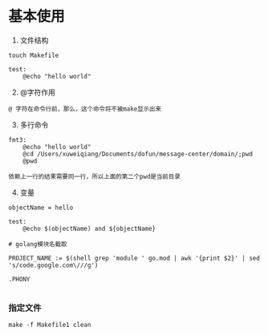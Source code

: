 # 基本使用

1. 文件结构

```
touch Makefile
```

```
test:
    @echo "hello world"
```

2. @字符作用

```
@ 字符在命令行前，那么，这个命令将不被make显示出来
```

3. 多行命令

```
fmt3:
	@echo "hello world"
	@cd /Users/xuweiqiang/Documents/dofun/message-center/domain/;pwd
	@pwd
```
```
依赖上一行的结果需要同一行，所以上面的第二个pwd是当前目录
```

4. 变量

```
objectName = hello

test:
    @echo $(objectName) and ${objectName}

# golang模块名截取

PROJECT_NAME := $(shell grep 'module ' go.mod | awk '{print $2}' | sed 's/code.google.com\///g')
```

```
.PHONY


```

### 指定文件
```
make -f Makefile1 clean
```
